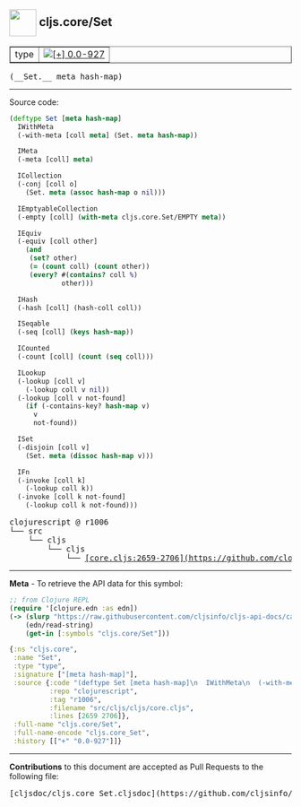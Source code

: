 ## <img width="48px" valign="middle" src="http://i.imgur.com/Hi20huC.png"> cljs.core/Set

 <table border="1">
<tr>

<td>type</td>
<td><a href="https://github.com/cljsinfo/cljs-api-docs/tree/0.0-927"><img valign="middle" alt="[+] 0.0-927" src="https://img.shields.io/badge/+-0.0--927-lightgrey.svg"></a> </td>
</tr>
</table>

 <samp>
(__Set.__ meta hash-map)<br>
</samp>

---





Source code:

```clj
(deftype Set [meta hash-map]
  IWithMeta
  (-with-meta [coll meta] (Set. meta hash-map))

  IMeta
  (-meta [coll] meta)

  ICollection
  (-conj [coll o]
    (Set. meta (assoc hash-map o nil)))

  IEmptyableCollection
  (-empty [coll] (with-meta cljs.core.Set/EMPTY meta))

  IEquiv
  (-equiv [coll other]
    (and
     (set? other)
     (= (count coll) (count other))
     (every? #(contains? coll %)
             other)))

  IHash
  (-hash [coll] (hash-coll coll))

  ISeqable
  (-seq [coll] (keys hash-map))

  ICounted
  (-count [coll] (count (seq coll)))

  ILookup
  (-lookup [coll v]
    (-lookup coll v nil))
  (-lookup [coll v not-found]
    (if (-contains-key? hash-map v)
      v
      not-found))

  ISet
  (-disjoin [coll v]
    (Set. meta (dissoc hash-map v)))

  IFn
  (-invoke [coll k]
    (-lookup coll k))
  (-invoke [coll k not-found]
    (-lookup coll k not-found)))
```

 <pre>
clojurescript @ r1006
└── src
    └── cljs
        └── cljs
            └── <ins>[core.cljs:2659-2706](https://github.com/clojure/clojurescript/blob/r1006/src/cljs/cljs/core.cljs#L2659-L2706)</ins>
</pre>


---

__Meta__ - To retrieve the API data for this symbol:

```clj
;; from Clojure REPL
(require '[clojure.edn :as edn])
(-> (slurp "https://raw.githubusercontent.com/cljsinfo/cljs-api-docs/catalog/cljs-api.edn")
    (edn/read-string)
    (get-in [:symbols "cljs.core/Set"]))
```

```clj
{:ns "cljs.core",
 :name "Set",
 :type "type",
 :signature ["[meta hash-map]"],
 :source {:code "(deftype Set [meta hash-map]\n  IWithMeta\n  (-with-meta [coll meta] (Set. meta hash-map))\n\n  IMeta\n  (-meta [coll] meta)\n\n  ICollection\n  (-conj [coll o]\n    (Set. meta (assoc hash-map o nil)))\n\n  IEmptyableCollection\n  (-empty [coll] (with-meta cljs.core.Set/EMPTY meta))\n\n  IEquiv\n  (-equiv [coll other]\n    (and\n     (set? other)\n     (= (count coll) (count other))\n     (every? #(contains? coll %)\n             other)))\n\n  IHash\n  (-hash [coll] (hash-coll coll))\n\n  ISeqable\n  (-seq [coll] (keys hash-map))\n\n  ICounted\n  (-count [coll] (count (seq coll)))\n\n  ILookup\n  (-lookup [coll v]\n    (-lookup coll v nil))\n  (-lookup [coll v not-found]\n    (if (-contains-key? hash-map v)\n      v\n      not-found))\n\n  ISet\n  (-disjoin [coll v]\n    (Set. meta (dissoc hash-map v)))\n\n  IFn\n  (-invoke [coll k]\n    (-lookup coll k))\n  (-invoke [coll k not-found]\n    (-lookup coll k not-found)))",
          :repo "clojurescript",
          :tag "r1006",
          :filename "src/cljs/cljs/core.cljs",
          :lines [2659 2706]},
 :full-name "cljs.core/Set",
 :full-name-encode "cljs.core_Set",
 :history [["+" "0.0-927"]]}

```

---

__Contributions__ to this document are accepted as Pull Requests to the following file:

 <pre>
[cljsdoc/cljs.core_Set.cljsdoc](https://github.com/cljsinfo/cljs-api-docs/blob/master/cljsdoc/cljs.core_Set.cljsdoc)
</pre>

